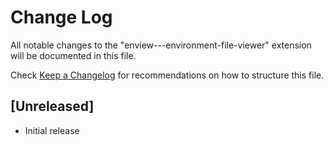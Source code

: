 # Change Log

All notable changes to the "enview---environment-file-viewer" extension will be documented in this file.

Check [Keep a Changelog](http://keepachangelog.com/) for recommendations on how to structure this file.

## [Unreleased]

- Initial release